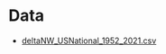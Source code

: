 # Data

- [deltaNW_USNational_1952_2021.csv](https://www.federalreserve.gov/releases/z1/dataviz/z1/changes_in_net_worth/table/)
